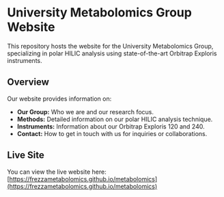 # University Metabolomics Group Website

This repository hosts the website for the University Metabolomics Group, specializing in polar HILIC analysis using state-of-the-art Orbitrap Exploris instruments.

## Overview

Our website provides information on:
- **Our Group:** Who we are and our research focus.
- **Methods:** Detailed information on our polar HILIC analysis technique.
- **Instruments:** Information about our Orbitrap Exploris 120 and 240.
- **Contact:** How to get in touch with us for inquiries or collaborations.

## Live Site

You can view the live website here: [https://frezzametabolomics.github.io/metabolomics](https://frezzametabolomics.github.io/metabolomics)

